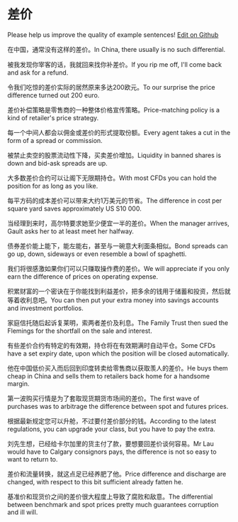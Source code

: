 # 差价

Please help us improve the quality of example sentences! [Edit on Github](https://github.com/jiyushe/jiyu-example-sentence-source/blob/main/chinese/chajia.md)

<p><span class="chinese">在中国，通常没有这样的差价。</span><span class="english">In China, there usually is no such differential.</span></p>

<p><span class="chinese">被我发现你宰客的话，我就回来找你补差价。</span><span class="english">If you rip me off, I'll come back and ask for a refund.</span></p>

<p><span class="chinese">令我们吃惊的差价实际的居然原来多达200欧元。</span><span class="english">To our surprise the price difference turned out 200 euro.</span></p>

<p><span class="chinese">差价补偿策略是零售商的一种整体价格宣传策略。</span><span class="english">Price-matching policy is a kind of retailer's price strategy.</span></p>

<p><span class="chinese">每一个中间人都会以佣金或差价的形式提取份额。</span><span class="english">Every agent takes a cut in the form of a spread or commission.</span></p>

<p><span class="chinese">被禁止卖空的股票流动性下降，买卖差价增加。</span><span class="english">Liquidity in banned shares is down and bid-ask spreads are up.</span></p>

<p><span class="chinese">大多数差价合约可以让阁下无限期持仓。</span><span class="english">With most CFDs you can hold the position for as long as you like.</span></p>

<p><span class="chinese">每平方码的成本差价可以带来大约1万美元的节省。</span><span class="english">The difference in cost per square yard saves approximately US S10 000.</span></p>

<p><span class="chinese">当经理到来时，高尔特要求她至少便宜一半的差价。</span><span class="english">When the manager arrives, Gault asks her to at least meet her halfway.</span></p>

<p><span class="chinese">债券差价能上能下，能左能右，甚至与一碗意大利面条相似。</span><span class="english">Bond spreads can go up, down, sideways or even resemble a bowl of spaghetti.</span></p>

<p><span class="chinese">我们将很感激如果你们可以只赚取操作费的差价。</span><span class="english">We will appreciate if you only earn the difference of prices on operating expense.</span></p>

<p><span class="chinese">积累财富的一个密诀在于你能找到利益差价，把多余的钱用于储蓄和投资，然后就等着收利息吧。</span><span class="english">You can then put your extra money into savings accounts and investment portfolios.</span></p>

<p><span class="chinese">家庭信托随后起诉复莱明，索两者差价及利息。</span><span class="english">The Family Trust then sued the Flemings for the shortfall on the sale and interest.</span></p>

<p><span class="chinese">有些差价合约有特定的有效期，持仓将在有效期满时自动平仓。</span><span class="english">Some CFDs have a set expiry date, upon which the position will be closed automatically.</span></p>

<p><span class="chinese">他在中国低价买入而后回到印度转卖给零售商以获取羡人的差价。</span><span class="english">He buys them cheap in China and sells them to retailers back home for a handsome margin.</span></p>

<p><span class="chinese">第一波购买行情是为了套取现货期货市场间的差价。</span><span class="english">The first wave of purchases was to arbitrage the difference between spot and futures prices.</span></p>

<p><span class="chinese">根据最新规定您可以升舱，不过要付差价部分的钱。</span><span class="english">According to the latest regulations, you can upgrade your class, but you have to pay the extra.</span></p>

<p><span class="chinese">刘先生想，已经给卡尔加里的货主付了款，要想要回差价谈何容易。</span><span class="english">Mr Lau would have to Calgary consignors pays, the difference is not so easy to want to return to.</span></p>

<p><span class="chinese">差价和流量转换，就这点足已经养肥了他。</span><span class="english">Price difference and discharge are changed, with respect to this bit sufficient already fatten he.</span></p>

<p><span class="chinese">基准价和现货价之间的差价很大程度上导致了腐败和敌意。</span><span class="english">The differential between benchmark and spot prices pretty much guarantees corruption and ill will.</span></p>

